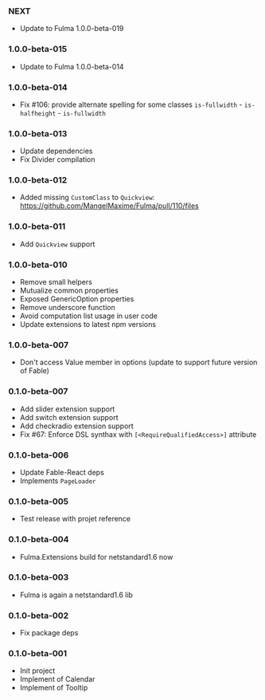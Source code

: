 ### NEXT

* Update to Fulma 1.0.0-beta-019

### 1.0.0-beta-015

* Update to Fulma 1.0.0-beta-014

### 1.0.0-beta-014

* Fix #106: provide alternate spelling for some classes `is-fullwidth` - `is-halfheight` - `is-fullwidth`

### 1.0.0-beta-013

* Update dependencies
* Fix Divider compilation

### 1.0.0-beta-012

* Added missing `CustomClass` to `Quickview`: https://github.com/MangelMaxime/Fulma/pull/110/files

### 1.0.0-beta-011

* Add `Quickview` support

### 1.0.0-beta-010

* Remove small helpers
* Mutualize common properties
* Exposed GenericOption properties
* Remove underscore function
* Avoid computation list usage in user code
* Update extensions to latest npm versions

### 1.0.0-beta-007

* Don't access Value member in options (update to support future version of Fable)

### 0.1.0-beta-007

* Add slider extension support
* Add switch extension support
* Add checkradio extension support
* Fix #67: Enforce DSL synthax with `[<RequireQualifiedAccess>]` attribute

### 0.1.0-beta-006

* Update Fable-React deps
* Implements `PageLoader`

### 0.1.0-beta-005

* Test release with projet reference

### 0.1.0-beta-004

* Fulma.Extensions build for netstandard1.6 now

### 0.1.0-beta-003

* Fulma is again a netstandard1.6 lib

### 0.1.0-beta-002

* Fix package deps

### 0.1.0-beta-001

* Init project
* Implement of Calendar
* Implement of Tooltip
